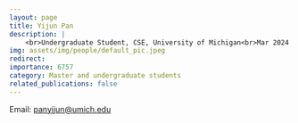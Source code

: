 ```yaml
---
layout: page
title: Yijun Pan
description: |
    <br>Undergraduate Student, CSE, University of Michigan<br>Mar 2024 -- Present
img: assets/img/people/default_pic.jpeg
redirect: 
importance: 6757
category: Master and undergraduate students
related_publications: false
---
```

Email: [panyijun@umich.edu](mailto:panyijun@umich.edu)
